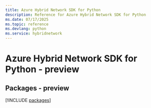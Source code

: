 ```yaml
---
title: Azure Hybrid Network SDK for Python
description: Reference for Azure Hybrid Network SDK for Python
ms.date: 07/17/2025
ms.topic: reference
ms.devlang: python
ms.service: hybridnetwork
---
```

# Azure Hybrid Network SDK for Python - preview
## Packages - preview
[!INCLUDE [packages](hybrid-network-index.md)]
